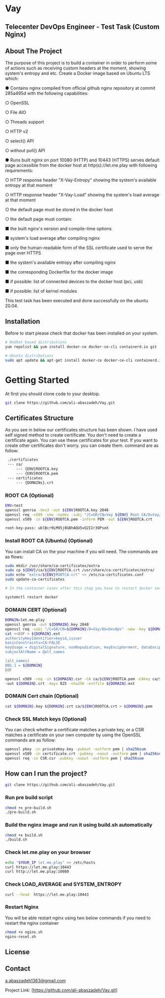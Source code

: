# Vay

## Telecenter DevOps Engineer - Test Task (Custom Nginx)

## About The Project

The purpose of this project is to build a container in order to perform some of actions such as receiving custom headers at the moment, showing system's entropy and etc. Create a Docker image based on Ubuntu LTS which:

● Contains nginx compiled from official github nginx repository at commit 285a495d with the
following capabilities:

○ OpenSSL

○ File AIO

○ Threads support

○ HTTP v2

○ select() API

○ without poll() API

● Runs built nginx on port 10080 (HTTP) and 10443 (HTTPS) serves default page accessible from the
docker host at http(s)://let.me.play with following requirements:

○ HTTP response header "X-Vay-Entropy" showing the system's available entropy at that
moment

○ HTTP response header "X-Vay-Load" showing the system's load average at that moment

○ the default page must be stored in the docker host

○ the default page must contain:

■ the built nginx's version and compile-time options

■ system's load average after compiling nginx

■ only the human-readable form of the SSL certificate used to serve the page over
HTTPS

■ the system's available entropy after compiling nginx

■ the corresponding Dockerfile for the docker image

■ if possible: list of connected devices to the docker host (pci, usb)

■ if possible: list of kernel modules

This test task has been executed and done successfully on the ubuntu 20.04.

## Installation

Before to start please check that docker has been installed on your system.

```bash
# Redhat based distributions
yum repolist && yum install docker-ce docker-ce-cli containerd.io git -y
```

```bash
# Ubuntu distributions
sudo apt update && apt-get install docker-ce docker-ce-cli containerd.io git -y
```

# Getting Started
At first you should clone code to your desktop.

```bash
git clone https://github.com/ali-abaszadeh/Vay.git
```

## Certificates Structure
As you see in below our certificates structure has been shown. I have used self signed method to create certificate. You don't need to create a certificate again. You can use these certificates for your test. If you want to create other certificates don't worry. you can create them. command are as follow:

```bash
 ./certificates
 --- ca/
     --- {ENV}ROOTCA.key
     --- {ENV}ROOTCA.pem
 --- certificates
     --- {DOMAINs}.crt
```

### ROOT CA (Optional)
```bash
ENV=test
openssl genrsa -des3 -out ${ENV}ROOTCA.key 2048
openssl req -x509 -new -nodes -subj "/C=GR/CN=Vay ${ENV} Root CA/O=Vay/OU=DevOps" -key ${ENV}ROOTCA.key -sha256 -days 1825 -out ${ENV}ROOTCA.pem
openssl x509 -in ${ENV}ROOTCA.pem -inform PEM -out ${ENV}ROOTCA.crt

root-key-pass: ublBcr9LM95j0GBhAQU5vQ2IIr3OPseX
```

### Install ROOT CA (Ubuntu) (Optional)

You can install CA on the your machine if you will need. The commands are as flows:

```bash
sudo mkdir /usr/share/ca-certificates/extra
sudo cp ${ENV}/ca/${ENV}ROOTCA.crt /usr/share/ca-certificates/extra/
sudo echo "extra/${ENV}ROOTCA.crt" >> /etc/ca-certificates.conf
sudo update-ca-certificates

# In the container cases after this step you have to restart docker service

systemctl restart docker
```

### DOMAIN CERT (Optional)

```bash
DOMAIN=let.me.play
openssl genrsa -out ${DOMAIN}.key 2048
openssl req -subj "/C=GR/CN=${DOMAIN}/O=Vay/OU=DevOps" -new -key ${DOMAIN}.key -out ${DOMAIN}.csr
cat <<EOF > ${DOMAIN}.ext
authorityKeyIdentifier=keyid,issuer
basicConstraints=CA:FALSE
keyUsage = digitalSignature, nonRepudiation, keyEncipherment, dataEncipherment
subjectAltName = @alt_names

[alt_names]
DNS.1 = ${DOMAIN}
EOF

openssl x509 -req -in ${DOMAIN}.csr -CA ca/${ENV}ROOTCA.pem -CAkey ca/${ENV}ROOTCA.key -CAcreateserial \
-out ${DOMAIN}.crt -days 825 -sha256 -extfile ${DOMAIN}.ext
```
 
### DOMAIN Cert chain (Optional)
```bash
cat ${DOMAIN}.key ${DOMAIN}.crt ca/${ENV}ROOTCA.crt > ${DOMAIN}.pem
```
 
### Check SSL Match keys (Optional)

You can check whether a certificate matches a private key, or a CSR matches a certificate on your own computer by using the OpenSSL commands are as follow:

```bash
openssl pkey -in privateKey.key -pubout -outform pem | sha256sum
openssl x509 -in certificate.crt -pubkey -noout -outform pem | sha256sum
openssl req -in CSR.csr -pubkey -noout -outform pem | sha256sum
```
 
## How can I run the project?

```bash
git clone https://github.com/ali-abaszadeh/Vay.git
```
 
### Run pre build script
```bash
chmod +x pre-build.sh
./pre-build.sh
```

 ### Build the nginx image and run it using build.sh automatically
```bash
chmod +x build.sh
./build.sh
```
 
### Check let.me.play on your browser 
```bash
echo "$YOUR_IP let.me.play" >> /etc/hosts
curl https://let.me.play:10443
curl http://let.me.play:10080
```
 
### Check LOAD_AVERAGE and SYSTEM_ENTROPY
```bash
curl --head  https://let.me.play:10443
```
 
### Restart Nginx

You will be able restart nginx using two below commands if you need to restart the nginx container
```bash
chmod +x nginx.sh
nginx-reset.sh
```


## License


## Contact

a.abaszadeh1363@gmail.com

Project Link: [https://github.com/ali-abaszadeh/Vay.git]
